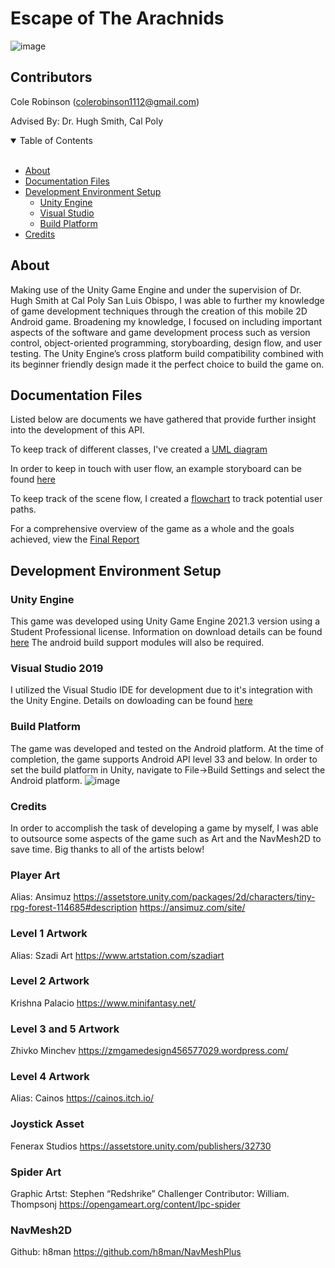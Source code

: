 # Escape of The Arachnids
![image](https://github.com/crobin27/escape-of-the-arachnids/assets/76970281/c282499d-563f-43fc-a72c-b6f4467fc271)
## Contributors
Cole Robinson (colerobinson1112@gmail.com)

Advised By: Dr. Hugh Smith, Cal Poly

<details open="open">
<summary>Table of Contents</summary>
<br>

- [About](#about)
- [Documentation Files](#documentation-files)
- [Development Environment Setup](#development-environment-setup)
    - [Unity Engine](#unity-engine)
    - [Visual Studio](#visual-studio-2019)
    - [Build Platform](#build-platform)
- [Credits](#credits)
</details>

## About
Making use of the Unity Game Engine and under the supervision of Dr. Hugh Smith at Cal Poly San Luis Obispo, I was able to further my knowledge of game development techniques through the creation of this mobile 2D Android game. Broadening my knowledge, I focused on including important aspects of the software and game development process such as version control, object-oriented programming, storyboarding, design flow, and user testing. The Unity Engine’s cross platform build compatibility combined with its beginner friendly design made it the perfect choice to build the game on. 

## Documentation Files
Listed below are documents we have gathered that provide further insight into the development of this API.

To keep track of different classes, I've created a [UML diagram](documentation/UML_DIAGRAM.pdf)

In order to keep in touch with user flow, an example storyboard can be found [here](documentation/STORYBOARD.pdf)

To keep track of the scene flow, I created a [flowchart](documentation/FLOWCHART.pdf) to track potential user paths. 

For a comprehensive overview of the game as a whole and the goals achieved, view the [Final Report](documentation/FINAL_REPORT.pdf)

## Development Environment Setup

### Unity Engine
This game was developed using Unity Game Engine 2021.3 version using a Student Professional license. Information on download details can be found [here](https://unity.com/) The android build support modules will also be required. 

### Visual Studio 2019
I utilized the Visual Studio IDE for development due to it's integration with the Unity Engine. Details on dowloading can be found [here](https://visualstudio.microsoft.com/)

### Build Platform
The game was developed and tested on the Android platform. At the time of completion, the game supports Android API level 33 and below. In order to set the build platform in Unity, navigate to File->Build Settings and select the Android platform. ![image](https://github.com/crobin27/escape-of-the-arachnids/assets/76970281/7b670a2f-af09-4f5e-a1e7-a49f925ef9e3)

### Credits
In order to accomplish the task of developing a game by myself, I was able to outsource some aspects of the game such as Art and the NavMesh2D to save time. Big thanks to all of the artists below!

### Player Art 
Alias: Ansimuz
https://assetstore.unity.com/packages/2d/characters/tiny-rpg-forest-114685#description
https://ansimuz.com/site/

### Level 1 Artwork
Alias: Szadi Art
https://www.artstation.com/szadiart

### Level 2 Artwork
Krishna Palacio
https://www.minifantasy.net/

### Level 3 and 5 Artwork
Zhivko Minchev
https://zmgamedesign456577029.wordpress.com/

### Level 4 Artwork
Alias: Cainos
https://cainos.itch.io/

### Joystick Asset
Fenerax Studios
https://assetstore.unity.com/publishers/32730

### Spider Art
Graphic Artst: Stephen “Redshrike” Challenger
Contributor: William. Thompsonj
https://opengameart.org/content/lpc-spider

### NavMesh2D
Github: h8man
https://github.com/h8man/NavMeshPlus



